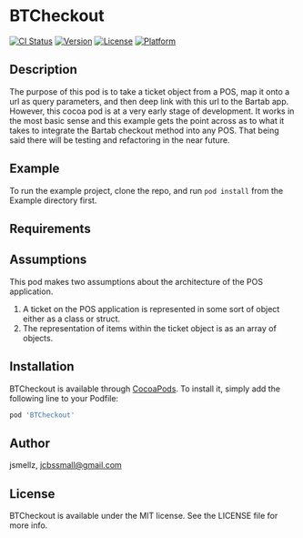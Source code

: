 # BTCheckout

[![CI Status](https://img.shields.io/travis/jsmellz/BTCheckout.svg?style=flat)](https://travis-ci.org/jsmellz/BTCheckout)
[![Version](https://img.shields.io/cocoapods/v/BTCheckout.svg?style=flat)](https://cocoapods.org/pods/BTCheckout)
[![License](https://img.shields.io/cocoapods/l/BTCheckout.svg?style=flat)](https://cocoapods.org/pods/BTCheckout)
[![Platform](https://img.shields.io/cocoapods/p/BTCheckout.svg?style=flat)](https://cocoapods.org/pods/BTCheckout)
## Description

The purpose of this pod is to take a ticket object from a POS, map it onto a url as query parameters, and then deep link with this url to the Bartab app. However, this cocoa pod is at a very early stage of development. It works in the most basic sense and this example gets the point across as to what it takes to integrate the Bartab checkout method into any POS. That being said there will be testing and refactoring in the near future. 

## Example

To run the example project, clone the repo, and run `pod install` from the Example directory first.

## Requirements

## Assumptions

This pod makes two assumptions about the architecture of the POS application.

1. A ticket on the POS application is represented in some sort of object either as a class or struct. 
2. The representation of items within the ticket object is as an array of objects. 

## Installation

BTCheckout is available through [CocoaPods](https://cocoapods.org). To install
it, simply add the following line to your Podfile:

```ruby
pod 'BTCheckout'
```

## Author

jsmellz, jcbssmall@gmail.com

## License

BTCheckout is available under the MIT license. See the LICENSE file for more info.
